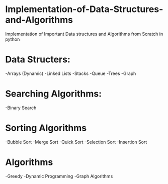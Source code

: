# Implementation-of-Data-Structures-and-Algorithms
Implementation of Important Data structures and Algorithms from Scratch in python
# Data Structers: 
-Arrays (Dynamic)
-Linked Lists
-Stacks
-Queue
-Trees
-Graph
# Searching Algorithms:
-Binary Search

# Sorting Algorithms
-Bubble Sort
-Merge Sort
-Quick Sort
-Selection Sort
-Insertion Sort

# Algorithms
-Greedy
-Dynamic Programming
-Graph Algorithms

